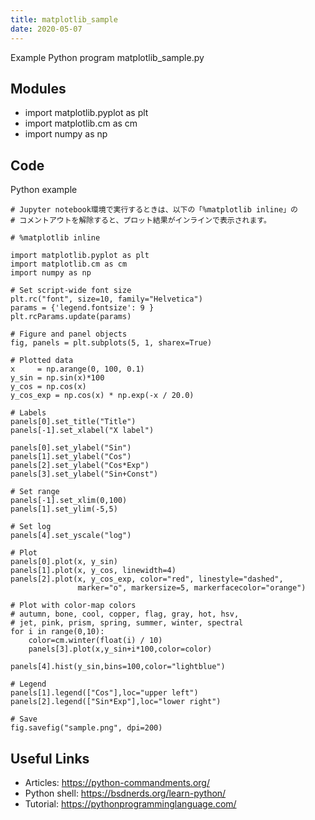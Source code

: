 ```yaml
---
title: matplotlib_sample
date: 2020-05-07
---
```

Example Python program matplotlib_sample.py

## Modules

* import matplotlib.pyplot as plt
* import matplotlib.cm as cm
* import numpy as np

## Code

Python example

    # Jupyter notebook環境で実行するときは、以下の「%matplotlib inline」の
    # コメントアウトを解除すると、プロット結果がインラインで表示されます。
    
    # %matplotlib inline
    
    import matplotlib.pyplot as plt
    import matplotlib.cm as cm
    import numpy as np
    
    # Set script-wide font size
    plt.rc("font", size=10, family="Helvetica")
    params = {'legend.fontsize': 9 }
    plt.rcParams.update(params)
    
    # Figure and panel objects
    fig, panels = plt.subplots(5, 1, sharex=True)
    
    # Plotted data
    x     = np.arange(0, 100, 0.1)
    y_sin = np.sin(x)*100
    y_cos = np.cos(x)
    y_cos_exp = np.cos(x) * np.exp(-x / 20.0)
    
    # Labels
    panels[0].set_title("Title")
    panels[-1].set_xlabel("X label")
    
    panels[0].set_ylabel("Sin")
    panels[1].set_ylabel("Cos")
    panels[2].set_ylabel("Cos*Exp")
    panels[3].set_ylabel("Sin+Const")
    
    # Set range
    panels[-1].set_xlim(0,100)
    panels[1].set_ylim(-5,5)
    
    # Set log
    panels[4].set_yscale("log")
    
    # Plot
    panels[0].plot(x, y_sin)
    panels[1].plot(x, y_cos, linewidth=4)
    panels[2].plot(x, y_cos_exp, color="red", linestyle="dashed",
                   marker="o", markersize=5, markerfacecolor="orange")
    
    # Plot with color-map colors
    # autumn, bone, cool, copper, flag, gray, hot, hsv, 
    # jet, pink, prism, spring, summer, winter, spectral
    for i in range(0,10):
    	color=cm.winter(float(i) / 10)
    	panels[3].plot(x,y_sin+i*100,color=color)
    
    panels[4].hist(y_sin,bins=100,color="lightblue")
    
    # Legend
    panels[1].legend(["Cos"],loc="upper left")
    panels[2].legend(["Sin*Exp"],loc="lower right")
    
    # Save
    fig.savefig("sample.png", dpi=200)

## Useful Links

- Articles: https://python-commandments.org/
- Python shell: https://bsdnerds.org/learn-python/
- Tutorial: https://pythonprogramminglanguage.com/
